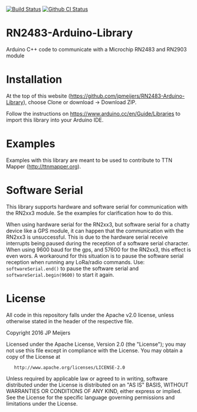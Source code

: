 [![Build Status](https://travis-ci.org/jpmeijers/RN2483-Arduino-Library.svg?branch=master)](https://travis-ci.org/jpmeijers/RN2483-Arduino-Library)
[![Github CI Status](https://github.com/jpmeijers/RN2483-Arduino-Library/workflows/CI/badge.svg)](https://github.com/jpmeijers/RN2483-Arduino-Library/actions?query=workflow%3ACI)

# RN2483-Arduino-Library
Arduino C++ code to communicate with a Microchip RN2483 and RN2903 module

# Installation
At the top of this website (https://github.com/jpmeijers/RN2483-Arduino-Library), choose Clone or download -> Download ZIP.

Follow the instructions on https://www.arduino.cc/en/Guide/Libraries to import this library into your Arduino IDE.

# Examples
Examples with this library are meant to be used to contribute to TTN Mapper (http://ttnmapper.org).

# Software Serial
This library supports hardware and software serial for communication with the RN2xx3 module. Se the examples for clarification how to do this.

When using hardware serial for the RN2xx3, but software serial for a chatty device like a GPS module, it can happen that the communication with the RN2xx3 is unsuccessful. This is due to the hardware serial receive interrupts being paused during the reception of a software serial character. When using 9600 baud for the gps, and 57600 for the RN2xx3, this effect is even wors. A workaround for this situation is to pause the software serial reception when running any LoRa/radio commands. Use: `softwareSerial.end()` to pause the software serial and `softwareSerial.begin(9600)` to start it again.

# License
All code in this repository falls under the Apache v2.0 license, unless otherwise stated in the header of the respective file.

   Copyright 2016 JP Meijers

   Licensed under the Apache License, Version 2.0 (the "License");
   you may not use this file except in compliance with the License.
   You may obtain a copy of the License at

       http://www.apache.org/licenses/LICENSE-2.0

   Unless required by applicable law or agreed to in writing, software
   distributed under the License is distributed on an "AS IS" BASIS,
   WITHOUT WARRANTIES OR CONDITIONS OF ANY KIND, either express or implied.
   See the License for the specific language governing permissions and
   limitations under the License.
